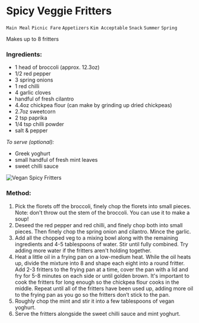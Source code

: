 # Spicy Veggie Fritters

`Main Meal` `Picnic Fare` `Appetizers` `Kim Acceptable` `Snack` `Summer` `Spring`

Makes up to 8 fritters

### Ingredients:

- 1 head of broccoli (approx. 12.3oz)
- 1/2 red pepper
- 3 spring onions
- 1 red chilli
- 4 garlic cloves
- handful of fresh cilantro 
-  4.4oz chickpea flour (can make by grinding up dried chickpeas)
- 2.7oz sweetcorn
- 2 tsp paprika
- 1/4 tsp chilli powder
- salt & pepper

_To serve (optional):_

- Greek yoghurt
- small handful of fresh mint leaves
- sweet chilli sauce

![Vegan Spicy Fritters](https://www.wearesovegan.com/wp-content/uploads/2017/01/SV_SpicyFritters_Thumb1-150x150.jpg)

### Method:

1. Pick the florets off the broccoli, finely chop the florets into small pieces. Note: don't throw out the stem of the broccoli. You can use it to make a soup!
2. Deseed the red pepper and red chilli, and finely chop both into small pieces. Then finely chop the spring onion and cilantro. Mince the garlic. 
3. Add all the chopped veg to a mixing bowl along with the remaining ingredients and 4-5 tablespoons of water. Stir until fully combined. Try adding more water if the fritters aren't holding together.
4. Heat a little oil in a frying pan on a low-medium heat. While the oil heats up, divide the mixture into 8 and shape each eight into a round fritter. Add 2-3 fritters to the frying pan at a time, cover the pan with a lid and fry for 5-8 minutes on each side or until golden brown. It's important to cook the fritters for long enough so the chickpea flour cooks in the middle. Repeat until all of the fritters have been used up, adding more oil to the frying pan as you go so the fritters don’t stick to the pan. 
5. Roughly chop the mint and stir it into a few tablespoons of vegan yoghurt.
6. Serve the fritters alongside the sweet chilli sauce and mint yoghurt.
